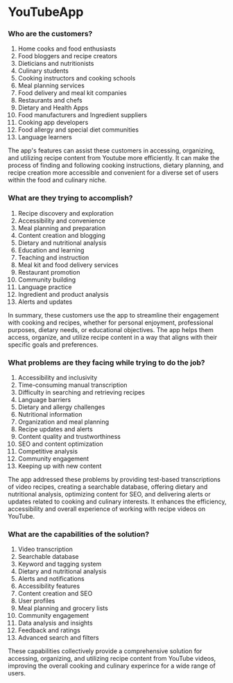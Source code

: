 # YouTubeApp

### Who are the customers?
1. Home cooks and food enthusiasts
2. Food bloggers and recipe creators
3. Dieticians and nutritionists
4. Culinary students
5. Cooking instructors and cooking schools
6. Meal planning services
7. Food delivery and meal kit companies
8. Restaurants and chefs
9. Dietary and Health Apps
10. Food manufacturers and Ingredient suppliers
11. Cooking app developers
12. Food allergy and special  diet communities
13. Language learners

The app's features can assist these customers in accessing, organizing, and utilizing recipe content from Youtube more efficiently. It can make the process of finding and following cooking instructions, dietary planning, and recipe creation more accessible and convenient for a diverse set of users within the food and culinary niche.

### What are they trying to accomplish?
1. Recipe discovery and exploration
2. Accessibility and convenience
3. Meal planning and preparation
4. Content creation and blogging
5. Dietary and nutritional analysis
6. Education and learning
7. Teaching and instruction
8. Meal kit and food delivery services
9. Restaurant promotion
10. Community building
11. Language practice
12. Ingredient and product analysis
13. Alerts and updates

In summary, these customers use the app to streamline their engagement with cooking and recipes, whether for personal enjoyment, professional purposes, dietary needs, or educational objectives. The app helps them access, organize, and utilize recipe content in a way that aligns with their specific goals and preferences.

### What problems are they facing while trying to do the job?
1. Accessibility and inclusivity
2. Time-consuming manual transcription
3. Difficulty in searching and retrieving recipes
4. Language barriers
5. Dietary and allergy challenges
6. Nutritional information
7. Organization and meal planning
8. Recipe updates and alerts
9. Content quality and trustworthiness
10. SEO and content optimization
11. Competitive analysis
12. Community engagement
13. Keeping up with new content

The app addressed these problems by providing test-based transcriptions of video recipes, creating a searchable database, offering dietary and nutritional analysis, optimizing content for SEO, and delivering alerts or updates related to cooking and culinary interests. It enhances the efficiency, accessibility and overall experience of working with recipe videos on YouTube.

### What are the capabilities of the solution?
1. Video transcription
2. Searchable database
3. Keyword and tagging system
4. Dietary and nutritional analysis
5. Alerts and notifications
6. Accessibility features
7. Content creation and SEO
8. User profiles
9. Meal planning and grocery lists
10. Community engagement
11. Data analysis and insights
12. Feedback and ratings
14. Advanced search and filters

These capabilities collectively provide a comprehensive solution for accessing, organizing, and utilizing recipe content from YouTube videos, improving the overall cooking and culinary experince for a wide range of users.


